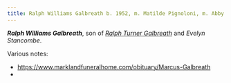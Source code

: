 ```yaml
---
title: Ralph Williams Galbreath b. 1952, m. Matilde Pignoloni, m. Abby Dale Emmich
---
```

***Ralph Williams Galbreath***, son of *[Ralph Turner Galbreath](galbreath-ralph-turner-1911.md)* and *Evelyn Stancombe*.

Various notes:

* https://www.marklandfuneralhome.com/obituary/Marcus-Galbreath
* 
